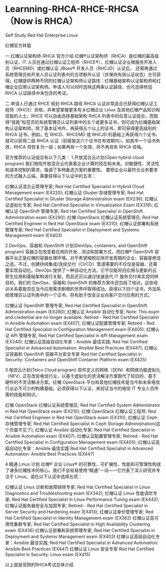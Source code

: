 # Learnning-RHCA-RHCE-RHCSA（Now is RHCA）
Self Study Red Hat Enterprise Linux

  
红帽官方转载

一.红帽认证架构师-RHCA 官方介绍
红帽®认证架构师（RHCA）是红帽的最高级别认证，IT 人员在通过红帽认证工程师（RHCE®）、红帽认证企业微服务开发人员（RHCEMD）或红帽认证 JBoss® 开发人员（RHCJD）认证后， 还需再通过系统管理员和开发人员认证列表中的五项额外认证（并保持有效认证状态）方可获得。红帽提供两种不同的红帽认证架构师认证路径：红帽基础架构认证架构师和红帽企业应用认证架构师。申请人可以同时选择这两条认证路径，也可选择参加 RHCA 认证路径中未包含的考试。

二.申请人已通过 RHCE 规划 RHCA 路径
RHCA 认证非常适合已获得红帽认证工程师（RHCE）资格，并希望掌握更多有关红帽企业 Linux 及其他红帽产品知识和技能的人士。RHCE 可以自由选择基础架构 RHCA 列表中的任意认证组合，而取得“技能”标签页的系统管理员认证列表中的五个或更多证书，则可成为红帽基础架构认证架构师。除了基本证书外，再获得五个以上的证书，即可获得更高级别的 RHCA 证书。例如，在 RHCD、RHCEMD 或 RHCJD 的基础上再获得六个证书，就可以获得二级 RHCA 认证（前提是这六个证书在有效期内）。如其中一个证书失效，RHCA 将恢复为一级；如果再有一个失效，将不再具有 RHCA 资格。

官方推荐的认证组合有以下几类：
1.开放混合云计划(Open hybrid cloud program)
我们相信开放混合云代表着企业计算的现在和未来。对敏捷性、灵活性和成本控制的需求，强调了多种备选方案的重要性。
要把企业以最符合业务要求的方式融入云端，需要获得以下认证中的五项：
    
红帽认证混合云管理专家;
Red Hat Certified Specialist in Hybrid Cloud Management exam (EX220);
红帽认证 Gluster 存储管理专家;
Red Hat Certified Specialist in Gluster Storage Administration exam (EX236);
红帽认证虚拟化专家;
Red Hat Certified Specialist in Virtualization Exam (EX318);
红帽认证 OpenShift 管理专家;
Red Hat Certified Specialist in OpenShift Administration exam (EX280);
红帽 OpenStack 红帽认证系统管理员;
Red Hat Certified Engineer in Red Hat OpenStack exam (EX310);
红帽认证部署和系统管理专家;
Red Hat Certified Specialist in Deployment and Systems Management exam (EX403)
    
2.DevOps、容器和 OpenShift 计划(DevOps, containers, and OpenShift program)
容器正在改变着应用的开发、测试和部署方式，而红帽® OpenShift 容器平台正是红帽的容器处理环境。对于希望缩短应用开发周期的企业，容器是绝佳之选。不过，创建持续集成/连续交付（CI/CD）管道需要的不仅仅是容器，还需要实现自动化。DevOps 提供了一种自动化方法，它不仅能将旧应用与更新的云原生应用和基础架构进行关联，而且还可以通过快速迭代 IT 服务交付来实现同样目的。我们的 DevOps、容器和 OpenShift 的推荐方案中还包括了培训，这些培训关系着能否在当今应用需求剧增的世界中取得成功。获得以下四个证书，外加系统管理员认证列表中的一个证书，将有助于改变企业向客户交付应用的方式。
    
红帽认证 OpenShift 管理专家;
Red Hat Certified Specialist in OpenShift Administration exam (EX280);
红帽认证 Ansible 自动化专家;
Note: This exam and credential are no longer available.
Retired - Red Hat Certified Specialist in Ansible Automation exam (EX407);
红帽认证配置管理专家;
Retired - Red Hat Certified Specialist in Configuration Management exam (EX405);
红帽认证 API 管理专家;
Red Hat Certified Specialist in API Management exam (EX240);
红帽认证高级自动化专家：Ansible 最佳实践;
Red Hat Certified Specialist in Advanced Automation: Ansible Best Practices (EX447);
红帽认证容器和 OpenShift 容器平台安全专家
Red Hat Certified Specialist in Security: Containers and OpenShift Container Platform exam (EX425)
    
3.电信云计划(Telco Cloud program)
软件定义的网络（SDN）和网络功能虚拟化（NFV）正在改变电信行业，以基于虚拟化的灵活解决方案取代了较旧的、基于硬件的不灵活解决方案。红帽 OpenStack 平台和其他红帽技术是当今和未来电信行业必不可少的构建基础。必须获得以下认证，来验证当今的电信 IT 专业人员所需的技能和知识。
    
红帽 OpenStack 红帽认证系统管理员;
Red Hat Certified System Administrator in Red Hat OpenStack exam (EX210);
红帽 OpenStack 红帽认证工程师;
Red Hat Certified Engineer in Red Hat OpenStack exam (EX310);
红帽认证 Ceph 存储管理专家;
Red Hat Certified Specialist in Ceph Storage Administration(这个页面不见了);
红帽认证 Ansible 自动化专家;
Red Hat Certified Specialist in Ansible Automation exam (EX407);
红帽认证配置管理专家;
Retired - Red Hat Certified Specialist in Configuration Management exam (EX405);
红帽认证高级自动化专家：Ansible 最佳实践
Red Hat Certified Specialist in Advanced Automation: Ansible Best Practices (EX447)
    
4.精通 Linux 计划
红帽® 企业 Linux® 的可靠性、可扩展性、性能和可管理性构成了诸多红帽技术的核心。我们不会轻易使用“精通”一词——它代表了深入研究并专注于 Linux。请在以下认证中选择五项：
    
红帽认证 Linux 诊断和故障排除专家;
Red Hat Certified Specialist in Linux Diagnostics and Troubleshooting exam (EX342);
红帽认证 Linux 性能调优专家;
Red Hat Certified Specialist in Linux Performance Tuning exam (EX442);
红帽认证服务器安全与加固专家;
Retired - Red Hat Certified Specialist in Server Security and Hardening exam (EX413);
红帽认证身份管理专家;
Red Hat Certified Specialist in Identity Management exam (EX362)
红帽认证高可用性集群专家;
Red Hat Certified Specialist in High Availability Clustering exam (EX436)
红帽认证部署和系统管理专家;
Red Hat Certified Specialist in Deployment and Systems Management exam (EX403)
红帽认证高级自动化专家：Ansible 最佳实践;
Red Hat Certified Specialist in Advanced Automation: Ansible Best Practices (EX447)
红帽认证 Linux 安全专家
Red Hat Certified Specialist in Security: Linux exam (EX415)
    
以上就是官网的RHCA考试总体介绍
